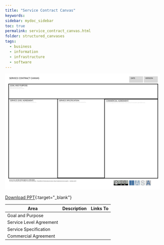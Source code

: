 ```yaml
---
title: "Service Contract Canvas"
keywords: 
sidebar: mydoc_sidebar
toc: true
permalink: service_contract_canvas.html
folder: structured_canvases
tags: 
  - business
  - information
  - infrastructure
  - software
---
```


![image001](media/service_contract_canvas001.svg)

[Download PPT](media/ppt/service_contract_canvas.ppt){:target="_blank"}

| Area | Description | Links To |
| --- | --- | --- |
| Goal and Purpose |   |   |
| Service Level Agreement |   |   |
| Service Specification |   |   |
| Commercial Agreement |   |   |